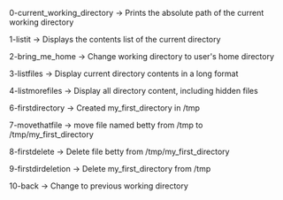 0-current_working_directory -> Prints the absolute path of the current working directory

1-listit -> Displays the contents list of the current directory

2-bring_me_home -> Change working directory to user's home directory

3-listfiles -> Display current directory contents in a long format

4-listmorefiles -> Display all directory content, including hidden files

6-firstdirectory -> Created my_first_directory in /tmp

7-movethatfile -> move file named betty from /tmp to /tmp/my_first_directory

8-firstdelete -> Delete file betty from /tmp/my_first_directory

9-firstdirdeletion -> Delete my_first_directory from /tmp

10-back -> Change to previous working directory

